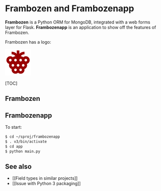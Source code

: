 # Frambozen and Frambozenapp

**Frambozen** is a Python ORM for MongoDB, integrated with a web forms 
layer for Flask. **Frambozenapp** is an application to show off the 
features of Frambozen.

Frambozen has a logo:

![Frambozen Logo](frambozen_logo.png)

[TOC]

## Frambozen

## Frambozenapp

To start:

    $ cd ~/sproj/frambozenapp
    $ . v3/bin/activate
    $ cd app
    $ python main.py


## See also

* [[Field types in similar projects]]
* [[Issue with Python 3 packaging]]